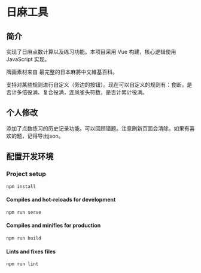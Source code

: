 # 日麻工具

## 简介

实现了日麻点数计算以及练习功能。本项目采用 Vue 构建，核心逻辑使用 JavaScript 实现。

牌画素材来自 最完整的日本麻將中文維基百科。

支持对某些规则进行自定义（旁边的按钮）。现在可以自定义的规则有：食断，是否计多倍役满、复合役满，连凤雀头符数，是否计累计役满。

## 个人修改

添加了点数练习的历史记录功能。可以回顾错题。注意刷新页面会清除。如果有喜欢的题，记得导出json。


## 配置开发环境

### Project setup
```
npm install
```

#### Compiles and hot-reloads for development
```
npm run serve
```

#### Compiles and minifies for production
```
npm run build
```

#### Lints and fixes files
```
npm run lint
```
